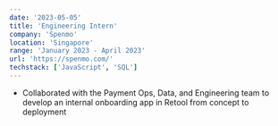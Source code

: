 ```yaml
---
date: '2023-05-05'
title: 'Engineering Intern'
company: 'Spenmo'
location: 'Singapore'
range: 'January 2023 - April 2023'
url: 'https://spenmo.com/'
techstack: ['JavaScript', 'SQL']
---
```


- Collaborated with the Payment Ops, Data, and Engineering team to develop an internal onboarding app in Retool from concept to deployment
